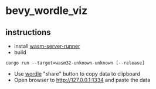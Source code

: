 # bevy_wordle_viz


## instructions

- install [wasm-server-runner](https://github.com/jakobhellermann/wasm-server-runner)
- build
```
cargo run --target=wasm32-unknown-unknown [--release]
```
- Use [wordle](https://www.powerlanguage.co.uk/wordle/) "share" button to copy data to clipboard
- Open browser to http://127.0.0.1:1334 and paste the data
